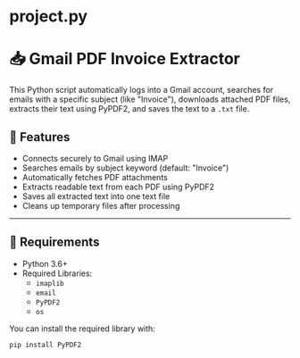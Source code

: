 # project.py

# 📥 Gmail PDF Invoice Extractor

This Python script automatically logs into a Gmail account, searches for emails with a specific subject (like "Invoice"), downloads attached PDF files, extracts their text using PyPDF2, and saves the text to a `.txt` file.

## 🚀 Features

- Connects securely to Gmail using IMAP
- Searches emails by subject keyword (default: "Invoice")
- Automatically fetches PDF attachments
- Extracts readable text from each PDF using PyPDF2
- Saves all extracted text into one text file
- Cleans up temporary files after processing

---

## 🧰 Requirements

- Python 3.6+
- Required Libraries:
  - `imaplib`
  - `email`
  - `PyPDF2`
  - `os`

You can install the required library with:

```bash
pip install PyPDF2
